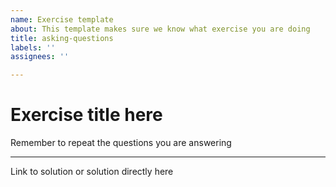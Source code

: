 ```yaml
---
name: Exercise template
about: This template makes sure we know what exercise you are doing
title: asking-questions
labels: ''
assignees: ''

---
```


# Exercise title here

Remember to repeat the questions you are answering

---

Link to solution or solution directly here
